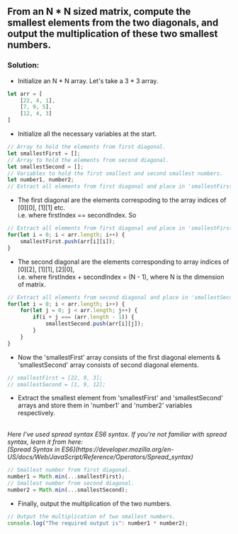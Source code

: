 ## From an N * N sized matrix, compute the smallest elements from the two diagonals, and output the multiplication of these two smallest numbers.

### Solution: 

* Initialize an N * N array. Let's take a 3 * 3 array.
```javascript
let arr = [
    [22, 4, 1],
    [7, 9, 5],
    [12, 4, 3]
]
```
* Initialize all the necessary variables at the start.

```javascript
// Array to hold the elements from first diagonal.
let smallestFirst = [];
// Array to hold the elements from second diagonal.
let smallestSecond = [];
// Variables to hold the first smallest and second smallest numbers.
let number1, number2;
// Extract all elements from first diagonal and place in 'smallestFirst' array.
```
* The first diagonal are the elements correspoding to the array indices of [0][0], [1][1] etc. <br/> i.e. where firstIndex == secondIndex. So

```javascript
// Extract all elements from first diagonal and place in 'smallestFirst' array.
for(let i = 0; i < arr.length; i++) {
    smallestFirst.push(arr[i][i]);
}
```
* The second diagonal are the elements corresponding to array indices of [0][2], [1][1], [2][0],
<br/> i.e. where firstIndex + secondIndex = (N - 1), where N is the dimension of matrix.

```javascript
// Extract all elements from second diagonal and place in 'smallestSecond' array.
for(let i = 0; i < arr.length; i++) {
    for(let j = 0; j < arr.length; j++) {
        if(i + j === (arr.length - 1)) {
            smallestSecond.push(arr[i][j]);
        }
    }
}
```

* Now the 'smallestFirst' array consists of the first diagonal elements & 'smallestSecond' array consists of second diagonal elements.

```javascript
// smallestFirst = [22, 9, 3];
// smallestSecond = [1, 9, 12];
```

* Extract the smallest element from 'smallestFirst' and 'smallestSecond' arrays and store them in 'number1' and 'number2' variables respectively.
<br/>
<i>Here I've used spread syntax ES6 syntax. If you're not familiar with spread syntax, learn it from here: <br/>
[Spread Syntax in ES6](https://developer.mozilla.org/en-US/docs/Web/JavaScript/Reference/Operators/Spread_syntax) </i>

```javascript
// Smallest number from first diagonal.
number1 = Math.min(...smallestFirst);
// Smallest number from second diagonal.
number2 = Math.min(...smallestSecond);
```

* Finally, output the multiplication of the two numbers.

```javascript
// Output the multiplication of two smallest numbers.
console.log("The required output is": number1 * number2);
```
